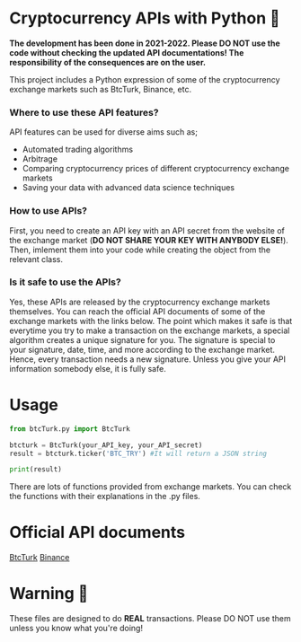 # Cryptocurrency APIs with Python 💸

**The development has been done in 2021-2022. Please DO NOT use the code without checking the updated API documentations! The responsibility of the consequences are on the user.**

This project includes a Python expression of some of the cryptocurrency exchange markets such as BtcTurk, Binance, etc.

### Where to use these API features?

API features can be used for diverse aims such as;

* Automated trading algorithms
* Arbitrage
* Comparing cryptocurrency prices of different cryptocurrency exchange markets
* Saving your data with advanced data science techniques

### How to use APIs?

First, you need to create an API key with an API secret from the website of the exchange market (**DO NOT SHARE YOUR KEY WITH ANYBODY ELSE!**). Then, imlement them into your code while creating the object from the relevant class.

### Is it safe to use the APIs?

Yes, these APIs are released by the cryptocurrency exchange markets themselves. You can reach the official API documents of some of the exchange markets with the links below. The point which makes it safe is that everytime you try to make a transaction on the exchange markets, a special algorithm creates a unique signature for you. The signature is special to your signature, date, time, and more according to the exchange market. Hence, every transaction needs a new signature. Unless you give your API information somebody else, it is fully safe.

# Usage

```python
from btcTurk.py import BtcTurk

btcturk = BtcTurk(your_API_key, your_API_secret)
result = btcturk.ticker('BTC_TRY') #It will return a JSON string

print(result)
```

There are lots of functions provided from exchange markets. You can check the functions with their explanations in the .py files.

# Official API documents

[BtcTurk](https://docs.btcturk.com) 
[Binance](https://github.com/binance/binance-spot-api-docs)

# Warning 📛

These files are designed to do **REAL** transactions. Please DO NOT use them unless you know what you're doing!
